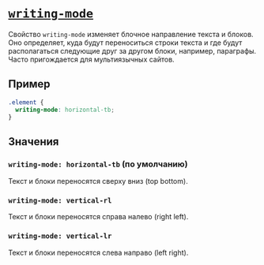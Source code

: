 # [`writing-mode`](../index.md)

Свойство `writing-mode` изменяет блочное направление текста и блоков. Оно определяет, куда будут переноситься строки текста и где будут располагаться следующие друг за другом блоки, например, параграфы. Часто пригождается для мультиязычных сайтов.

## Пример

```css
.element {
  writing-mode: horizontal-tb;
}
```

## Значения

### `writing-mode: horizontal-tb` (по умолчанию)

Текст и блоки переносятся сверху вниз (top bottom).

### `writing-mode: vertical-rl`

Текст и блоки переносятся справа налево (right left).

### `writing-mode: vertical-lr`

Текст и блоки переносятся слева направо (left right).
